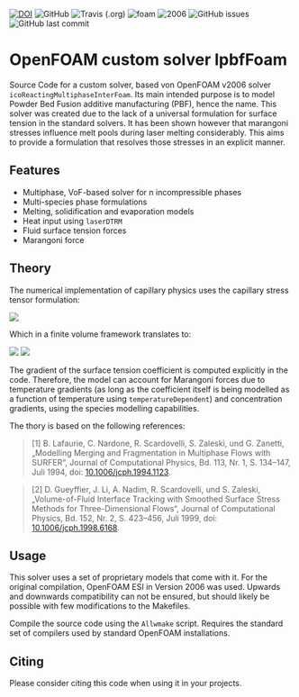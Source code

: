[![DOI](https://zenodo.org/badge/368456876.svg)](https://zenodo.org/badge/latestdoi/368456876)
![GitHub](https://img.shields.io/github/license/pzimbrod/lpbfFoam)
![Travis (.org)](https://img.shields.io/travis/pzimbrod/lpbfFoam)
![foam](https://img.shields.io/badge/made%20for-OpenFOAM-blue)
![2006](https://img.shields.io/badge/Version-2006-green)
![GitHub issues](https://img.shields.io/github/issues/pzimbrod/lpbfFoam)
![GitHub last commit](https://img.shields.io/github/last-commit/pzimbrod/lpbfFoam)

# OpenFOAM custom solver lpbfFoam

Source Code for a custom solver, based von OpenFOAM v2006 solver `icoReactingMultiphaseInterFoam`. Its main intended purpose is to model Powder Bed Fusion additive manufacturing (PBF), hence the name.
This solver was created due to the lack of a universal formulation for surface tension in the standard solvers. It has been shown however that marangoni stresses influence melt pools during laser melting considerably. This aims to provide a formulation that resolves those stresses in an explicit manner.

## Features

* Multiphase, VoF-based solver for n incompressible phases
* Multi-species phase formulations
* Melting, solidification and evaporation models
* Heat input using `laserDTRM`
* Fluid surface tension forces
* Marangoni force

## Theory

The numerical implementation of capillary physics uses the capillary stress tensor formulation:

<img src="https://render.githubusercontent.com/render/math?math=\frac{\partial T_{i,j}}{\partial x_j} = \frac{\partial}{\partial x_j} \left[ \sigma \delta_s \left(\delta_{i,j} - n_i n_j \right)\right]">

Which in a finite volume framework translates to:

<img src="https://render.githubusercontent.com/render/math?math=\delta_s = \left\lvert \frac{\partial \alpha}{\partial x_i} \right\rvert">

<img src="https://render.githubusercontent.com/render/math?math=n_i = \frac{1}{\left\lvert \frac{\partial \alpha}{\partial x_i} \right\rvert} \frac{\partial \alpha}{\partial x_i}">

The gradient of the surface tension coefficient is computed explicitly in the code. Therefore, the model can account for Marangoni forces due to temperature gradients (as long as the coefficient itself is being modelled as a function of temperature using `temperatureDependent`) and concentration gradients, using the species modelling capabilities.

The thory is based on the following references:

> [1] B. Lafaurie, C. Nardone, R. Scardovelli, S. Zaleski, und G. Zanetti, „Modelling Merging and Fragmentation in Multiphase Flows with SURFER“, Journal of Computational Physics, Bd. 113, Nr. 1, S. 134–147, Juli 1994, doi: [10.1006/jcph.1994.1123](http://doi.org/10.1006/jcph.1994.1123).

> [2] D. Gueyffier, J. Li, A. Nadim, R. Scardovelli, und S. Zaleski, „Volume-of-Fluid Interface Tracking with Smoothed Surface Stress Methods for Three-Dimensional Flows“, Journal of Computational Physics, Bd. 152, Nr. 2, S. 423–456, Juli 1999, doi: [10.1006/jcph.1998.6168](http://doi.org/10.1006/jcph.1998.6168).

## Usage

This solver uses a set of proprietary models that come with it. For the original compilation, OpenFOAM ESI in Version 2006 was used. Upwards and downwards compatibility can not be ensured, but should likely be possible with few modifications to the Makefiles.

Compile the source code using the `Allwmake` script. Requires the standard set of compilers used by standard OpenFOAM installations.

## Citing

Please consider citing this code when using it in your projects.
